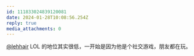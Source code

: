 ```yaml
---
id: 111833024839120081
date: 2024-01-28T10:08:56.254Z
reply: true
media_attachments: 0
---
```


[@lehhair](https://misskey.lehhair.net/@lehhair) LOL 的地位其实很低，一开始是因为他是个社交游戏，朋友都在玩。

